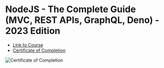 # NodeJS - The Complete Guide (MVC, REST APIs, GraphQL, Deno) - 2023 Edition

- [Link to Course](https://www.udemy.com/course/nodejs-the-complete-guide/)
- [Certificate of Completion](https://www.udemy.com/certificate/UC-c4322d6b-aabc-4dc0-b12e-cd24846ee378)

![Certificate of Completion](https://github.com/rikusstrydom/udemy-nodejs-the-complete-guide/blob/main/Certificate.jpg?raw=true)
